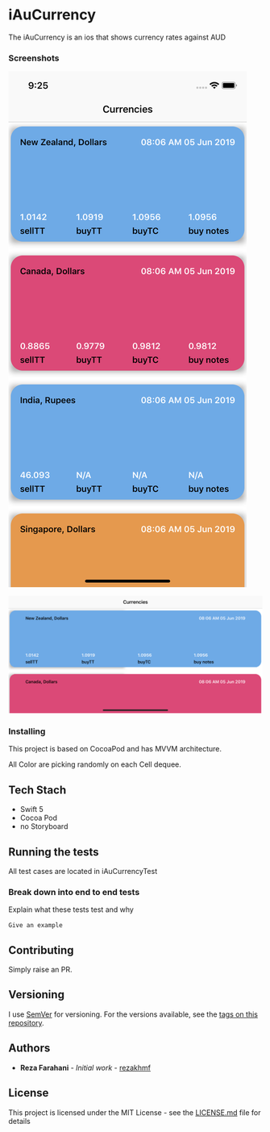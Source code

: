 # iAuCurrency

The iAuCurrency is an ios that shows currency rates against AUD

### Screenshots
![Alt text](Screenshots/portrait.png?raw=true "Portrait")


![Alt text](Screenshots/landscape.png?raw=true "Landscape")


### Installing

This project is based on CocoaPod and has MVVM architecture.

All Color are picking randomly on each Cell dequee.

## Tech Stach
 
 * Swift 5
 * Cocoa Pod
 * no Storyboard

## Running the tests

All test cases are located in iAuCurrencyTest

### Break down into end to end tests

Explain what these tests test and why

```
Give an example
```



## Contributing

Simply raise an PR.

## Versioning

I use [SemVer](http://semver.org/) for versioning. For the versions available, see the [tags on this repository](https://github.com/your/project/tags). 

## Authors

* **Reza Farahani** - *Initial work* - [rezakhmf](https://github.com/rezakhmf)


## License

This project is licensed under the MIT License - see the [LICENSE.md](LICENSE.md) file for details

